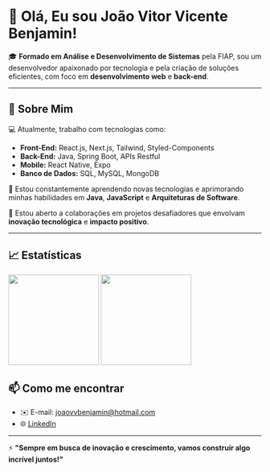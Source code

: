 # 👋 Olá, Eu sou João Vitor Vicente Benjamin!  

🎓 **Formado em Análise e Desenvolvimento de Sistemas** pela FIAP, sou um desenvolvedor apaixonado por tecnologia e pela criação de soluções eficientes, com foco em **desenvolvimento web** e **back-end**.  

---

## 🚀 Sobre Mim  

💻 Atualmente, trabalho com tecnologias como:  
- **Front-End:** React.js, Next.js, Tailwind, Styled-Components  
- **Back-End:** Java, Spring Boot, APIs Restful  
- **Mobile:** React Native, Expo  
- **Banco de Dados:** SQL, MySQL, MongoDB  

🌱 Estou constantemente aprendendo novas tecnologias e aprimorando minhas habilidades em **Java**, **JavaScript** e **Arquiteturas de Software**.  

👯 Estou aberto a colaborações em projetos desafiadores que envolvam **inovação tecnológica** e **impacto positivo**.  

---

## 📈 Estatísticas  

<div>
  <img height="180em" src="https://github-readme-stats.vercel.app/api?username=JoaovBenjamin&show_icons=true&theme=radical&count_private=true&hide_border=true" />
  <img height="180em" src="https://github-readme-stats.vercel.app/api/top-langs/?username=JoaovBenjamin&layout=compact&langs_count=8&theme=radical&hide_border=true"/>
</div>


## 📫 Como me encontrar  

- ✉️ E-mail: joaovvbenjamin@hotmail.com  
- 🌐 [LinkedIn](https://www.linkedin.com/in/jo%C3%A3o-vitor-vb/)  

---

⚡ **"Sempre em busca de inovação e crescimento, vamos construir algo incrível juntos!"**  

